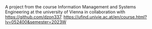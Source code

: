 A project from the course Information Management and Systems Engineering at the university of Vienna in collaboration with https://github.com/dzon337.
https://ufind.univie.ac.at/en/course.html?lv=052400&semester=2023W
